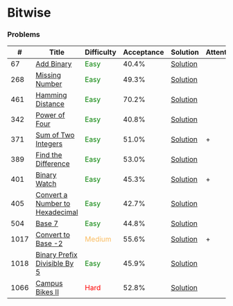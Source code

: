 Bitwise
===

### Problems
| #   | Title    |   Difficulty | Acceptance |Solution  | Attention |
| --- | --- | --- | --- | --- | --- |
|67 | [Add Binary](https://leetcode.com/problems/add-binary/) |<span style="color:green">Easy</span>  | 40.4% |[Solution](../problems/67.md) | |
|268 | [Missing Number](https://leetcode.com/problems/missing-number/) | <span style="color:green">Easy</span>  | 49.3% |[Solution](../problems/268.md) | |
|461  | [Hamming Distance](https://leetcode.com/problems/hamming-distance/) | <span style="color:green">Easy</span> | 70.2% |[Solution](../problems/461.md)| |
|342 | [Power of Four](https://leetcode.com/problems/power-of-four/) | <span style="color:green">Easy</span>| 40.8% |[Solution](../problems/342.md) |
|371 | [Sum of Two Integers](https://leetcode.com/problems/sum-of-two-integers/) | <span style="color:green">Easy</span> | 51.0%	|[Solution](../problems/371.md)| + |
|389 | [Find the Difference](https://leetcode.com/problems/find-the-difference/) | <span style="color:green">Easy</span> | 53.0% |[Solution](../problems/389.md)||
|401 | [Binary Watch](https://leetcode.com/problems/binary-watch/) | <span style="color:green">Easy</span>   | 45.3% |[Solution](../problems/401.md)|+|
|405 | [Convert a Number to Hexadecimal](https://leetcode.com/problems/convert-a-number-to-hexadecimal/) | <span style="color:green">Easy</span> | 42.7% |[Solution](../problems/405.md) |
|504 | [Base 7](https://leetcode.com/problems/base-7/) | <span style="color:green">Easy</span> | 44.8% |[Solution](../problems/504.md)||
|1017 | [Convert to Base -2](https://leetcode.com/problems/convert-to-base-2/) | <span style="color:#FABC60">Medium</span>  | 55.6% |[Solution](../problems/1017.md)| +| 
|1018  | [Binary Prefix Divisible By 5](https://leetcode.com/problems/binary-prefix-divisible-by-5/) | <span style="color:green">Easy</span> | 45.9% |[Solution](../problems/1018.md)| |
|1066 | [Campus Bikes II](https://leetcode.com/problems/campus-bikes-ii/) | <span style="color:red">Hard</span>| 52.8% |[Solution](../problems/1066.md) |



